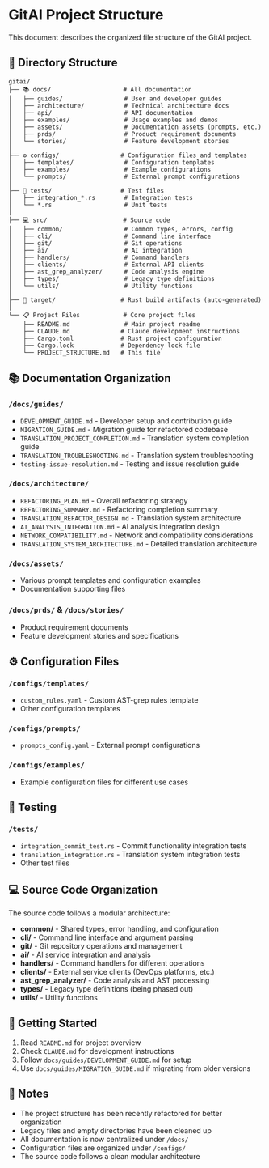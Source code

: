 # GitAI Project Structure

This document describes the organized file structure of the GitAI project.

## 📁 Directory Structure

```
gitai/
├── 📚 docs/                    # All documentation
│   ├── guides/                 # User and developer guides
│   ├── architecture/           # Technical architecture docs
│   ├── api/                    # API documentation
│   ├── examples/               # Usage examples and demos
│   ├── assets/                 # Documentation assets (prompts, etc.)
│   ├── prds/                   # Product requirement documents
│   └── stories/                # Feature development stories
│
├── ⚙️ configs/                 # Configuration files and templates
│   ├── templates/              # Configuration templates
│   ├── examples/               # Example configurations
│   └── prompts/                # External prompt configurations
│
├── 🧪 tests/                   # Test files
│   ├── integration_*.rs        # Integration tests
│   └── *.rs                    # Unit tests
│
├── 💻 src/                     # Source code
│   ├── common/                 # Common types, errors, config
│   ├── cli/                    # Command line interface
│   ├── git/                    # Git operations
│   ├── ai/                     # AI integration
│   ├── handlers/               # Command handlers
│   ├── clients/                # External API clients
│   ├── ast_grep_analyzer/      # Code analysis engine
│   ├── types/                  # Legacy type definitions
│   └── utils/                  # Utility functions
│
├── 🎯 target/                  # Rust build artifacts (auto-generated)
│
└── 📋 Project Files            # Core project files
    ├── README.md               # Main project readme
    ├── CLAUDE.md              # Claude development instructions
    ├── Cargo.toml             # Rust project configuration
    ├── Cargo.lock             # Dependency lock file
    └── PROJECT_STRUCTURE.md   # This file
```

## 📚 Documentation Organization

### `/docs/guides/`
- `DEVELOPMENT_GUIDE.md` - Developer setup and contribution guide
- `MIGRATION_GUIDE.md` - Migration guide for refactored codebase
- `TRANSLATION_PROJECT_COMPLETION.md` - Translation system completion guide
- `TRANSLATION_TROUBLESHOOTING.md` - Translation system troubleshooting
- `testing-issue-resolution.md` - Testing and issue resolution guide

### `/docs/architecture/`
- `REFACTORING_PLAN.md` - Overall refactoring strategy
- `REFACTORING_SUMMARY.md` - Refactoring completion summary
- `TRANSLATION_REFACTOR_DESIGN.md` - Translation system architecture
- `AI_ANALYSIS_INTEGRATION.md` - AI analysis integration design
- `NETWORK_COMPATIBILITY.md` - Network and compatibility considerations
- `TRANSLATION_SYSTEM_ARCHITECTURE.md` - Detailed translation architecture

### `/docs/assets/`
- Various prompt templates and configuration examples
- Documentation supporting files

### `/docs/prds/` & `/docs/stories/`
- Product requirement documents
- Feature development stories and specifications

## ⚙️ Configuration Files

### `/configs/templates/`
- `custom_rules.yaml` - Custom AST-grep rules template
- Other configuration templates

### `/configs/prompts/`
- `prompts_config.yaml` - External prompt configurations

### `/configs/examples/`
- Example configuration files for different use cases

## 🧪 Testing

### `/tests/`
- `integration_commit_test.rs` - Commit functionality integration tests
- `translation_integration.rs` - Translation system integration tests
- Other test files

## 💻 Source Code Organization

The source code follows a modular architecture:

- **common/** - Shared types, error handling, and configuration
- **cli/** - Command line interface and argument parsing
- **git/** - Git repository operations and management
- **ai/** - AI service integration and analysis
- **handlers/** - Command handlers for different operations
- **clients/** - External service clients (DevOps platforms, etc.)
- **ast_grep_analyzer/** - Code analysis and AST processing
- **types/** - Legacy type definitions (being phased out)
- **utils/** - Utility functions

## 🚀 Getting Started

1. Read `README.md` for project overview
2. Check `CLAUDE.md` for development instructions
3. Follow `docs/guides/DEVELOPMENT_GUIDE.md` for setup
4. Use `docs/guides/MIGRATION_GUIDE.md` if migrating from older versions

## 📝 Notes

- The project structure has been recently refactored for better organization
- Legacy files and empty directories have been cleaned up
- All documentation is now centralized under `/docs/`
- Configuration files are organized under `/configs/`
- The source code follows a clean modular architecture